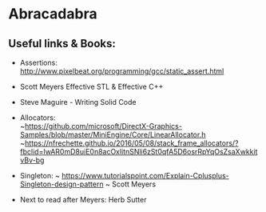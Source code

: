 # Abracadabra
## Useful links & Books:
- Assertions: http://www.pixelbeat.org/programming/gcc/static_assert.html
- Scott Meyers Effective STL & Effective C++
- Steve Maguire - Writing Solid Code
- Allocators:  
~https://github.com/microsoft/DirectX-Graphics-Samples/blob/master/MiniEngine/Core/LinearAllocator.h  
~https://nfrechette.github.io/2016/05/08/stack_frame_allocators/?fbclid=IwAR0mD8uiE0n8acOxlitnSNli6zSt0qfA5D6osrRpYqOsZsaXwkkitvBv-bg

- Singleton:
~ https://www.tutorialspoint.com/Explain-Cplusplus-Singleton-design-pattern
~ Scott Meyers

- Next to read after Meyers:
   Herb Sutter
